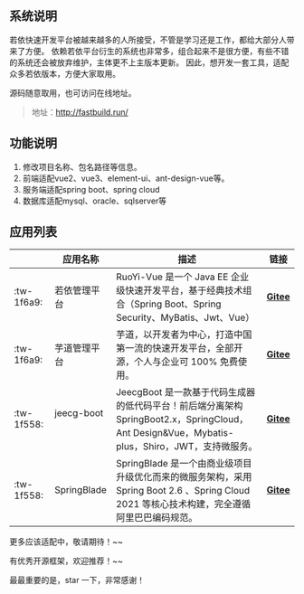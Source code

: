 
## 系统说明

若依快速开发平台被越来越多的人所接受，不管是学习还是工作，都给大部分人带来了方便。
依赖若依平台衍生的系统也非常多，组合起来不是很方便，有些不错的系统还会被放弃维护，主体更不上主版本更新。 
因此，想开发一套工具，适配众多若依版本，方便大家取用。

源码随意取用，也可访问在线地址。
> 地址：http://fastbuild.run/

## 功能说明

1. 修改项目名称、包名路径等信息。
2. 前端适配vue2、vue3、element-ui、ant-design-vue等。
3. 服务端适配spring boot、spring cloud
4. 数据库适配mysql、oracle、sqlserver等

## 应用列表

| &nbsp;&nbsp;&nbsp;&nbsp; | 应用名称    | 描述                              | 链接 |
|-----|-------|----------------------------------------|-------|
| :tw-1f6a9: | 若依管理平台  | RuoYi-Vue 是一个 Java EE 企业级快速开发平台，基于经典技术组合（Spring Boot、Spring Security、MyBatis、Jwt、Vue） | **[Gitee](https://gitee.com/y_project/RuoYi-Vue)** |
| :tw-1f6a9: | 芋道管理平台  | 芋道，以开发者为中心，打造中国第一流的快速开发平台，全部开源，个人与企业可 100% 免费使用。 | **[Gitee](https://gitee.com/zhijiantianya/ruoyi-vue-pro)** |
| :tw-1f558: | jeecg-boot &nbsp;&nbsp;  | JeecgBoot 是一款基于代码生成器的低代码平台！前后端分离架构 SpringBoot2.x，SpringCloud，Ant Design&Vue，Mybatis-plus，Shiro，JWT，支持微服务。 | **[Gitee](https://gitee.com/jeecg/jeecg-boot)** |
| :tw-1f558: | SpringBlade  | SpringBlade 是一个由商业级项目升级优化而来的微服务架构，采用Spring Boot 2.6 、Spring Cloud 2021 等核心技术构建，完全遵循阿里巴巴编码规范。 | **[Gitee](https://gitee.com/smallc/SpringBlade)** |

更多应该适配中，敬请期待！~~

有优秀开源框架，欢迎推荐！~~


最最重要的是，star 一下，非常感谢！
